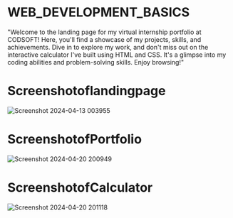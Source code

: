 # WEB_DEVELOPMENT_BASICS

"Welcome to the landing page for my virtual internship portfolio at CODSOFT! Here, you'll find a showcase of my projects, skills, and achievements. Dive in to explore my work, and don't miss out on the interactive calculator I've built using HTML and CSS. It's a glimpse into my coding abilities and problem-solving skills. Enjoy browsing!"

# Screenshotoflandingpage
![Screenshot 2024-04-13 003955](https://github.com/karthikarun063/CODSOFT/assets/121876734/4ac36b38-4c04-4f15-a167-9ff516783ae9)

# ScreenshotofPortfolio
![Screenshot 2024-04-20 200949](https://github.com/karthikarun063/CODSOFT/assets/121876734/f057d48a-eb9c-464a-9d21-485cd944466a)

# ScreenshotofCalculator
![Screenshot 2024-04-20 201118](https://github.com/karthikarun063/CODSOFT/assets/121876734/c24239bb-3956-475a-ba9f-95d3a3eb0b2d)
